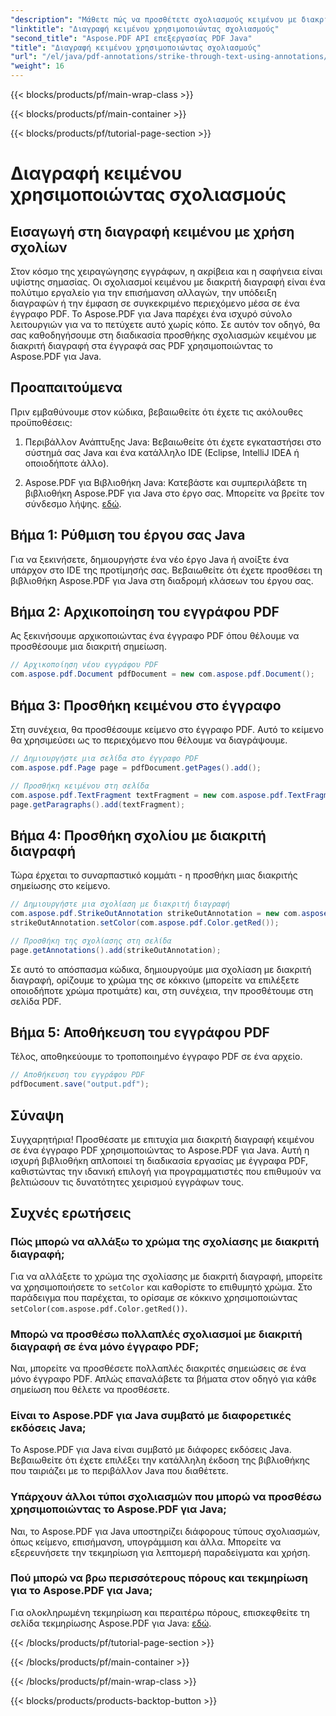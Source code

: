 ```yaml
---
"description": "Μάθετε πώς να προσθέτετε σχολιασμούς κειμένου με διακριτή διαγραφή σε έγγραφα PDF χρησιμοποιώντας το Aspose.PDF για Java. Ακολουθήστε τον αναλυτικό οδηγό μας για ακριβή χειρισμό εγγράφων."
"linktitle": "Διαγραφή κειμένου χρησιμοποιώντας σχολιασμούς"
"second_title": "Aspose.PDF API επεξεργασίας PDF Java"
"title": "Διαγραφή κειμένου χρησιμοποιώντας σχολιασμούς"
"url": "/el/java/pdf-annotations/strike-through-text-using-annotations/"
"weight": 16
---
```


{{< blocks/products/pf/main-wrap-class >}}

{{< blocks/products/pf/main-container >}}

{{< blocks/products/pf/tutorial-page-section >}}

# Διαγραφή κειμένου χρησιμοποιώντας σχολιασμούς


## Εισαγωγή στη διαγραφή κειμένου με χρήση σχολίων

Στον κόσμο της χειραγώγησης εγγράφων, η ακρίβεια και η σαφήνεια είναι υψίστης σημασίας. Οι σχολιασμοί κειμένου με διακριτή διαγραφή είναι ένα πολύτιμο εργαλείο για την επισήμανση αλλαγών, την υπόδειξη διαγραφών ή την έμφαση σε συγκεκριμένο περιεχόμενο μέσα σε ένα έγγραφο PDF. Το Aspose.PDF για Java παρέχει ένα ισχυρό σύνολο λειτουργιών για να το πετύχετε αυτό χωρίς κόπο. Σε αυτόν τον οδηγό, θα σας καθοδηγήσουμε στη διαδικασία προσθήκης σχολιασμών κειμένου με διακριτή διαγραφή στα έγγραφά σας PDF χρησιμοποιώντας το Aspose.PDF για Java.

## Προαπαιτούμενα

Πριν εμβαθύνουμε στον κώδικα, βεβαιωθείτε ότι έχετε τις ακόλουθες προϋποθέσεις:

1. Περιβάλλον Ανάπτυξης Java: Βεβαιωθείτε ότι έχετε εγκαταστήσει στο σύστημά σας Java και ένα κατάλληλο IDE (Eclipse, IntelliJ IDEA ή οποιοδήποτε άλλο).

2. Aspose.PDF για Βιβλιοθήκη Java: Κατεβάστε και συμπεριλάβετε τη βιβλιοθήκη Aspose.PDF για Java στο έργο σας. Μπορείτε να βρείτε τον σύνδεσμο λήψης. [εδώ](https://releases.aspose.com/pdf/java/).

## Βήμα 1: Ρύθμιση του έργου σας Java

Για να ξεκινήσετε, δημιουργήστε ένα νέο έργο Java ή ανοίξτε ένα υπάρχον στο IDE της προτίμησής σας. Βεβαιωθείτε ότι έχετε προσθέσει τη βιβλιοθήκη Aspose.PDF για Java στη διαδρομή κλάσεων του έργου σας.

## Βήμα 2: Αρχικοποίηση του εγγράφου PDF

Ας ξεκινήσουμε αρχικοποιώντας ένα έγγραφο PDF όπου θέλουμε να προσθέσουμε μια διακριτή σημείωση.

```java
// Αρχικοποίηση νέου εγγράφου PDF
com.aspose.pdf.Document pdfDocument = new com.aspose.pdf.Document();
```

## Βήμα 3: Προσθήκη κειμένου στο έγγραφο

Στη συνέχεια, θα προσθέσουμε κείμενο στο έγγραφο PDF. Αυτό το κείμενο θα χρησιμεύσει ως το περιεχόμενο που θέλουμε να διαγράψουμε.

```java
// Δημιουργήστε μια σελίδα στο έγγραφο PDF
com.aspose.pdf.Page page = pdfDocument.getPages().add();

// Προσθήκη κειμένου στη σελίδα
com.aspose.pdf.TextFragment textFragment = new com.aspose.pdf.TextFragment("This is a sample text to be struck through.");
page.getParagraphs().add(textFragment);
```

## Βήμα 4: Προσθήκη σχολίου με διακριτή διαγραφή

Τώρα έρχεται το συναρπαστικό κομμάτι - η προσθήκη μιας διακριτής σημείωσης στο κείμενο.

```java
// Δημιουργήστε μια σχολίαση με διακριτή διαγραφή
com.aspose.pdf.StrikeOutAnnotation strikeOutAnnotation = new com.aspose.pdf.StrikeOutAnnotation(page, textFragment.getRectangle());
strikeOutAnnotation.setColor(com.aspose.pdf.Color.getRed());

// Προσθήκη της σχολίασης στη σελίδα
page.getAnnotations().add(strikeOutAnnotation);
```

Σε αυτό το απόσπασμα κώδικα, δημιουργούμε μια σχολίαση με διακριτή διαγραφή, ορίζουμε το χρώμα της σε κόκκινο (μπορείτε να επιλέξετε οποιοδήποτε χρώμα προτιμάτε) και, στη συνέχεια, την προσθέτουμε στη σελίδα PDF.

## Βήμα 5: Αποθήκευση του εγγράφου PDF

Τέλος, αποθηκεύουμε το τροποποιημένο έγγραφο PDF σε ένα αρχείο.

```java
// Αποθήκευση του εγγράφου PDF
pdfDocument.save("output.pdf");
```

## Σύναψη

Συγχαρητήρια! Προσθέσατε με επιτυχία μια διακριτή διαγραφή κειμένου σε ένα έγγραφο PDF χρησιμοποιώντας το Aspose.PDF για Java. Αυτή η ισχυρή βιβλιοθήκη απλοποιεί τη διαδικασία εργασίας με έγγραφα PDF, καθιστώντας την ιδανική επιλογή για προγραμματιστές που επιθυμούν να βελτιώσουν τις δυνατότητες χειρισμού εγγράφων τους.

## Συχνές ερωτήσεις

### Πώς μπορώ να αλλάξω το χρώμα της σχολίασης με διακριτή διαγραφή;

Για να αλλάξετε το χρώμα της σχολίασης με διακριτή διαγραφή, μπορείτε να χρησιμοποιήσετε το `setColor` και καθορίστε το επιθυμητό χρώμα. Στο παράδειγμα που παρέχεται, το ορίσαμε σε κόκκινο χρησιμοποιώντας `setColor(com.aspose.pdf.Color.getRed())`.

### Μπορώ να προσθέσω πολλαπλές σχολιασμοί με διακριτή διαγραφή σε ένα μόνο έγγραφο PDF;

Ναι, μπορείτε να προσθέσετε πολλαπλές διακριτές σημειώσεις σε ένα μόνο έγγραφο PDF. Απλώς επαναλάβετε τα βήματα στον οδηγό για κάθε σημείωση που θέλετε να προσθέσετε.

### Είναι το Aspose.PDF για Java συμβατό με διαφορετικές εκδόσεις Java;

Το Aspose.PDF για Java είναι συμβατό με διάφορες εκδόσεις Java. Βεβαιωθείτε ότι έχετε επιλέξει την κατάλληλη έκδοση της βιβλιοθήκης που ταιριάζει με το περιβάλλον Java που διαθέτετε.

### Υπάρχουν άλλοι τύποι σχολιασμών που μπορώ να προσθέσω χρησιμοποιώντας το Aspose.PDF για Java;

Ναι, το Aspose.PDF για Java υποστηρίζει διάφορους τύπους σχολιασμών, όπως κείμενο, επισήμανση, υπογράμμιση και άλλα. Μπορείτε να εξερευνήσετε την τεκμηρίωση για λεπτομερή παραδείγματα και χρήση.

### Πού μπορώ να βρω περισσότερους πόρους και τεκμηρίωση για το Aspose.PDF για Java;

Για ολοκληρωμένη τεκμηρίωση και περαιτέρω πόρους, επισκεφθείτε τη σελίδα τεκμηρίωσης Aspose.PDF για Java: [εδώ](https://reference.aspose.com/pdf/java/).

{{< /blocks/products/pf/tutorial-page-section >}}

{{< /blocks/products/pf/main-container >}}

{{< /blocks/products/pf/main-wrap-class >}}

{{< blocks/products/products-backtop-button >}}